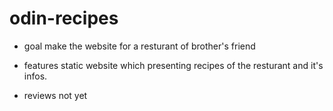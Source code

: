 # odin-recipes

- goal
make the website for a resturant of brother's friend


- features
static website which presenting recipes of the resturant and it's infos.

- reviews
not yet 
